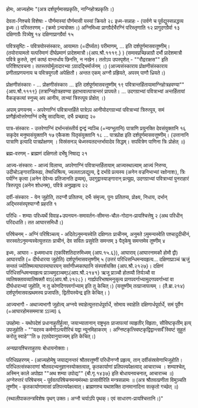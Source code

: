 होमः, आज्यहोमः				"(अत्र दर्शपूर्णमासप्रकृतिः, नाग्निहोत्रप्रकृतिः।)

देवता-निश्चये विशेषाः - पौर्णमास्यां पौर्णमासी यस्यां क्रियते २८
इध्म-सन्नाहः - (पार्वणे च पूर्वद्युस्सन्नद्धव्य इध्मः।)
परिस्तरणम् - (क्रमो ऽन्यत्रोक्तः।) अग्निमिध्वा प्रागग्रैर्दर्भैरग्निं परिस्तृणाति १२
प्रागुदगग्रैर्वा १३ दक्षिणाग्रैः पित्र्येषु १४ दक्षिणाप्रागग्रैर्वा १५

पवित्रसृष्टिः - पवित्रयोस्संस्कारः, आयामतः (=दीर्घ्यतः) परीमाणम्, … इति दर्शपूर्णमासवत्तूष्णीम्। (तयोरायामतो यत्परिमाणं दीर्घप्रमाणं प्रादेशमात्रौ।{आप.श्रौ.१११९.} ) (समावप्रच्छिन्नाग्रौ दर्भौ प्रादेशमात्रौ पवित्रे कुरुते, तृणं काष्ठं वान्तर्धाय छिनत्ति, न नखेन। ततोऽप उपस्पृशेत् - ""रौद्रराक्षस"" इति परिशिष्टवचना। ततस्तयोर्मूलादारभ्या ऽग्रादद्भिर्मार्जनम् ।) (आज्यसंस्काराय प्रोक्षणीसंस्काराय प्रणीताप्रणयनाय च पवित्रयुगलौ अपेक्षितौ। अन्तत एकम् अग्नौ प्रह्रियते, अपरम् पाणौ ध्रियते।)

प्रोक्षणीसंस्कारः - … प्रोक्षणीसंस्कारः … इति दर्शपूर्णमासवत्तूष्णीम् १९ पवित्रान्तर्हितायामाग्निहोत्रहवण्या""{आप.श्रौ.१११९} (तत्राग्निहोत्रहवण्या इहाभावात्पात्रान्तरं प्रापयते। … उदगग्राभ्यां पवित्राभ्यां अन्तर्हितायां वैकङ्कत्यां स्नुच्य् अप आनीय, ताभ्यां त्रिरुत्पूय प्रोक्षेत् ।)

अपाम् प्रणयनम् - अपरेणाग्निं पवित्रान्तर्हिते पात्रेऽप आनीयोदगग्राभ्यां पवित्राभ्यां त्रिरुत्पूय, समं प्राणैर्हृत्वोत्तरेणाग्निं दर्भेषु सादयित्वा, दर्भैः प्रच्छाद्य २०

पात्र-संस्कारः - उत्तरेणाग्निं दर्भान्त्संस्तीर्य द्वन्द्वं न्यञ्चि (=न्यग्भूतानि) पात्राणि प्रयुनक्ति देवसंयुक्तानि १६ सकृदेव मनुष्यसंयुक्तानि १७ एकैकशः पितृसंयुक्तानि १८ … पात्रप्रोक्ष इति दर्शपूर्णमासवत्तूष्णीम्। (उत्तानानि पात्राणि इत्यादि पात्रप्रोक्षणम् । विस्रंसनञ् चेध्मस्यतदन्तर्भावादेव सिद्धम्। सपवित्रेण पाणिना त्रिः प्रोक्षेत् ॥)

ब्रह्म-वरणम् - ब्राह्मणं दक्षिणतो दर्भेषु निषाद्य २१

आज्य-संस्कारः - आज्यं विलाप्य, अपरेणाग्निं पवित्रान्तर्हितायाम् आज्यस्थाल्याम् आज्यं निरुप्य, उदीचोऽङ्गारान्निरूह्य, तेष्वधिश्रित्य, ज्वलताऽवद्युत्य, द्वे दर्भाग्रे प्रत्यस्य (अनेन वज्रनिभाभ्यां रक्षोनाशः), त्रिः पर्यग्नि कृत्वा (अनेन देवेभ्यः प्रतिजानति द्रव्यम्), उदगुद्वास्याङ्गारान् प्रत्यूह्य, उदगग्राभ्यां पवित्राभ्यां पुनराहारं त्रिरुत्पूय (अनेन शोधनम्), पवित्रे अनुप्रहृत्य २२

दर्वी-संस्कारः - येन जुहोति, तदग्नौ प्रतितप्य, दर्भैः संमृज्य, पुनः प्रतितप्य, प्रोक्ष्य, निधाय, दर्भान् अद्भिस्संस्पृश्याग्नौ प्रहरति १

परिधिः - शम्याः परिध्यर्थे विवाह+उपनयन-समावर्तन-सीमन्त-चौल-गोदान-प्रायश्चित्तेषु २ (अथ परिधीन् परिदधाति। तत आघारसमिधौ।)

परिषेचनम् - अग्निं परिषिञ्चत्य् - अदितेऽनुमन्यस्वेति दक्षिणतः प्राचीनम्, अनुमते ऽमुमन्यस्वेति पश्चादुदीचीनं, सरस्वतेऽनुमन्यस्वेत्युत्तरतः प्राचीनं, देव सवितः प्रसुवेति समन्तम् ३ पैतृकेषु समन्तमेव तूष्णीम् ४

इध्मः, आघारः - इध्ममाधाय (एकविंशतिदारुमिध्मम् {आप.१५.६}), आघाराव् (आघारनामकौ होमौ द्वौ) आघारयति (= दीर्घधारया जुहोति) दर्शपूर्णमासवत्तृष्णीम् ५ (उत्तरं परिधिसन्धिमन्ववहृत्य... दक्षिणाप्राञ्चं ऋजुं सन्ततं ज्योतिष्मत्याघारमाघारयन् सर्वाणीध्मकाष्ठानि संस्पर्शयक्ति {आप.श्रौ.२१२७}। दक्षिणं परिधिसन्धिमन्ववहृत्य प्राञ्चमुदञ्चम्ऽ{आप.श्रौ.२१४१} ऋजू प्राञ्चौ होतव्यौ तिर्यञ्चौ वा व्यतिषक्तावव्यातिषक्तौ वाऽ{आप.श्रौ.२१२८}। गार्ह्यपरिभाषामनुसृत्य प्रागपवर्गाभ्यामुदगपवर्गाभ्यां वा दीर्घधाराभ्यां जुहोति, न तु कोणदिगपवर्गाभ्याम् इति तु केचित्।) (यत्तूष्णीम् तत्प्राजापत्यम् । (तै.ब्रा.२१४) दर्शपूर्णमासवत्प्रथमस्य प्रजापतिः, द्वितीयस्येन्द्र इति केचित्। )

आज्यभागौ - अथाज्यभागौ जुहोत्य् अग्नये स्वाहेत्युत्तरार्धपूर्वार्धे, सोमाय स्वाहेति दक्षिणार्धपूर्वार्धे, समं पूर्वेण (=आघारहोमसममात्रा ऽऽज्य) ६

उपहोमाः - यथोपदेशं प्रधानाहुतीर्हुत्वा, जयाभ्यातानान् राष्ट्रभृतः प्राजापत्यां व्याहृतीर् विहृताः, सौविष्टकृतीम् इत्य् उपजुहोति - ""यदस्य कर्मणोऽत्यरीरिचं यद्वा न्यूनमिहाकरम् । अग्निष्टकृत्स्विष्टकृद्विद्वान्त्सर्वँ स्विष्टं सुहुतं करोतु स्वाहे""ति ७ (एतदेवानुयाज्यम् इति केचित्।)

अन्यप्रायश्चित्ताहुतयः बोधायनोक्ताः।

परिधिप्रहरणम् - (आज्यहोमेषु जयाद्यनन्तरं श्रौतवत्तूष्णीं परिधीनग्नौ प्रहृत्य, तान् दर्वीसंस्रावेणाभिजुहोति। परिधितत्संस्काराणां श्रौतवदभ्यनुज्ञानस्योक्तत्वात्, कृतकार्याणां प्रतिपत्त्यपेक्षत्वाद् आचाराच्च । शम्याश्चेत्, अस्मिन् काले अपोह्या ""अथ शम्या उपोद्य""
{बौ.गृ.१४३७} इति बोधायनवचनात्, आचाराच्च ॥)
अग्नेरुत्तरं परिषेचनम् - पूर्ववत्परिषेचनमन्वमंस्थाः प्रासावीरिति मन्त्रसन्नामः ॥ (अत्र श्रौतवत्प्रणीता विमुञ्चति तूष्णीम् - कृतकार्याणामासां प्रतिपत्त्यपेक्षत्वात्। ब्राह्मणश्च यथाशक्ति दानमानादिना सत्कृतो गच्छेत् ॥)

(स्थालीपाकतन्त्रविशेषः पृथग् उक्तः। अग्नौ चर्याऽपि पृथक्। एवं साधारण-प्रायश्चित्तानि।)"
